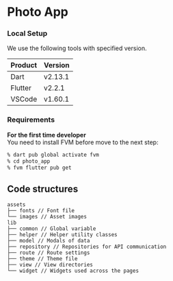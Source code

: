 # Photo App

### Local Setup
We use the following tools with specified version.

|Product|Version|
|--- | ---|
|Dart|v2.13.1|
|Flutter|v2.2.1|
|VSCode|v1.60.1|

### Requirements

**For the first time developer**  
You need to install FVM before move to the next step:

```bash
% dart pub global activate fvm
% cd photo_app
% fvm flutter pub get
```

## Code structures

```tree
assets
├── fonts // Font file
└── images // Asset images
lib
├── common // Global variable
├── helper // Helper utility classes
├── model // Modals of data
├── repository // Repositories for API communication
├── route // Route settings
├── theme // Theme file
├── view // View directories 
└── widget // Widgets used across the pages
```
